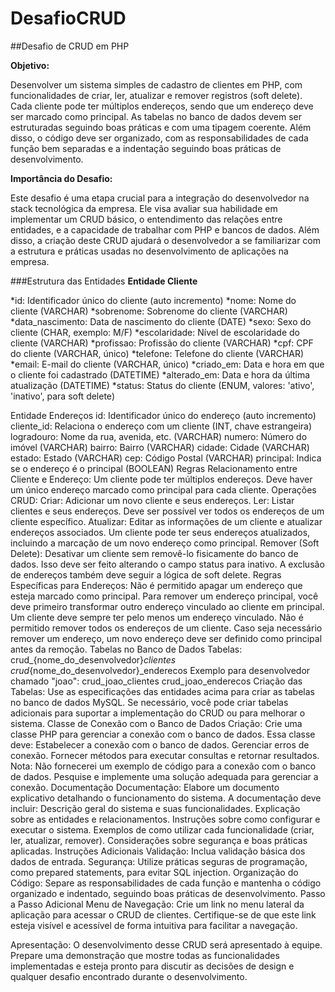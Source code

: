 # DesafioCRUD

##Desafio de CRUD em PHP

**Objetivo:**

Desenvolver um sistema simples de cadastro de clientes em PHP, com funcionalidades de criar, ler, atualizar e remover registros (soft delete). Cada cliente pode ter múltiplos endereços, sendo que um endereço deve ser marcado como principal. As tabelas no banco de dados devem ser estruturadas seguindo boas práticas e com uma tipagem coerente. Além disso, o código deve ser organizado, com as responsabilidades de cada função bem separadas e a indentação seguindo boas práticas de desenvolvimento.

**Importância do Desafio:**
  
Este desafio é uma etapa crucial para a integração do desenvolvedor na stack tecnológica da empresa. Ele visa avaliar sua habilidade em implementar um CRUD básico, o entendimento das relações entre entidades, e a capacidade de trabalhar com PHP e bancos de dados. Além disso, a criação deste CRUD ajudará o desenvolvedor a se familiarizar com a estrutura e práticas usadas no desenvolvimento de aplicações na empresa.

###Estrutura das Entidades
**Entidade Cliente**

*id: Identificador único do cliente (auto incremento)
*nome: Nome do cliente (VARCHAR)
*sobrenome: Sobrenome do cliente (VARCHAR)
*data_nascimento: Data de nascimento do cliente (DATE)
*sexo: Sexo do cliente (CHAR, exemplo: M/F)
*escolaridade: Nível de escolaridade do cliente (VARCHAR)
*profissao: Profissão do cliente (VARCHAR)
*cpf: CPF do cliente (VARCHAR, único)
*telefone: Telefone do cliente (VARCHAR)
*email: E-mail do cliente (VARCHAR, único)
*criado_em: Data e hora em que o cliente foi cadastrado (DATETIME)
*alterado_em: Data e hora da última atualização (DATETIME)
*status: Status do cliente (ENUM, valores: 'ativo', 'inativo', para soft delete)

Entidade Endereços
id: Identificador único do endereço (auto incremento)
cliente_id: Relaciona o endereço com um cliente (INT, chave estrangeira)
logradouro: Nome da rua, avenida, etc. (VARCHAR)
numero: Número do imóvel (VARCHAR)
bairro: Bairro (VARCHAR)
cidade: Cidade (VARCHAR)
estado: Estado (VARCHAR)
cep: Código Postal (VARCHAR)
principal: Indica se o endereço é o principal (BOOLEAN)
Regras
Relacionamento entre Cliente e Endereço:
Um cliente pode ter múltiplos endereços.
Deve haver um único endereço marcado como principal para cada cliente.
Operações CRUD:
Criar: Adicionar um novo cliente e seus endereços.
Ler: Listar clientes e seus endereços. Deve ser possível ver todos os endereços de um cliente específico.
Atualizar: Editar as informações de um cliente e atualizar endereços associados. Um cliente pode ter seus endereços atualizados, incluindo a marcação de um novo endereço como principal.
Remover (Soft Delete): Desativar um cliente sem removê-lo fisicamente do banco de dados. Isso deve ser feito alterando o campo status para inativo. A exclusão de endereços também deve seguir a lógica de soft delete.
Regras Específicas para Endereços:
Não é permitido apagar um endereço que esteja marcado como principal. Para remover um endereço principal, você deve primeiro transformar outro endereço vinculado ao cliente em principal.
Um cliente deve sempre ter pelo menos um endereço vinculado. Não é permitido remover todos os endereços de um cliente. Caso seja necessário remover um endereço, um novo endereço deve ser definido como principal antes da remoção.
Tabelas no Banco de Dados
Tabelas:
crud_{nome_do_desenvolvedor}_clientes
crud_{nome_do_desenvolvedor}_enderecos
Exemplo para desenvolvedor chamado "joao":
crud_joao_clientes
crud_joao_enderecos
Criação das Tabelas:
Use as especificações das entidades acima para criar as tabelas no banco de dados MySQL.
Se necessário, você pode criar tabelas adicionais para suportar a implementação do CRUD ou para melhorar o sistema.
Classe de Conexão com o Banco de Dados
Criação:
Crie uma classe PHP para gerenciar a conexão com o banco de dados. Essa classe deve:
Estabelecer a conexão com o banco de dados.
Gerenciar erros de conexão.
Fornecer métodos para executar consultas e retornar resultados.
Nota: Não fornecerei um exemplo de código para a conexão com o banco de dados. Pesquise e implemente uma solução adequada para gerenciar a conexão.
Documentação
Documentação: Elabore um documento explicativo detalhando o funcionamento do sistema. A documentação deve incluir:
Descrição geral do sistema e suas funcionalidades.
Explicação sobre as entidades e relacionamentos.
Instruções sobre como configurar e executar o sistema.
Exemplos de como utilizar cada funcionalidade (criar, ler, atualizar, remover).
Considerações sobre segurança e boas práticas aplicadas.
Instruções Adicionais
Validação: Inclua validação básica dos dados de entrada.
Segurança: Utilize práticas seguras de programação, como prepared statements, para evitar SQL injection.
Organização do Código: Separe as responsabilidades de cada função e mantenha o código organizado e indentado, seguindo boas práticas de desenvolvimento.
Passo a Passo Adicional
Menu de Navegação: Crie um link no menu lateral da aplicação para acessar o CRUD de clientes. Certifique-se de que este link esteja visível e acessível de forma intuitiva para facilitar a navegação.

Apresentação:
O desenvolvimento desse CRUD será apresentado à equipe. Prepare uma demonstração que mostre todas as funcionalidades implementadas e esteja pronto para discutir as decisões de design e qualquer desafio encontrado durante o desenvolvimento.


